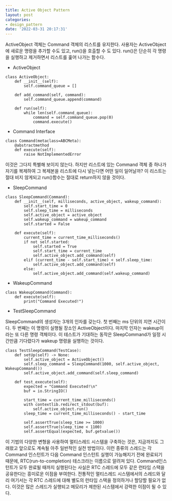 ```yaml
---
title: Active Object Pattern
layout: post
categories:
- design_pattern
date: '2022-03-31 20:17:31'
---
```


ActiveObject 객체는 Command 객체의 리스트를 유지한다.
사용자는 ActiveObject에 새로운 명령을 추가할 수도 있고, run()을 호출할 수 도 있다.
run()은 단순히 각 명령을 실행하고 제거하면서 리스트를 훑어 나가는 함수다.

* ActiveObject

```
class ActiveObject:
    def __init__(self):
        self.command_queue = []

    def add_command(self, command):
        self.command_queue.append(command)

    def run(self):
        while len(self.command_queue):
            command = self.command_queue.pop(0)
            command.execute()						
```

* Command Interface

```
class Command(metaclass=ABCMeta):
    @abstractmethod
    def execute(self):
        raise NotImplementedError				
```

이것은 그다지 특별해 보이지 않는다.
하지만 리스트에 있는 Command 객체 중 하나가 자기를 복제하여 그 복제본을 리스트에 다시 넣는다면 어떤 일이 일어날까?
이 리스트는 절대 비지 않게되고 run()함수는 절대로 return하지 않을 것이다.

* SleepCommand

```
class SleepCommand(Command):
    def __init__(self, milliseconds, active_object, wakeup_command):
        self.start_time = 0
        self.sleep_time = milliseconds
        self.active_object = active_object
        self.wakeup_command = wakeup_command
        self.started = False

    def execute(self):
        current_time = current_time_milliseconds()
        if not self.started:
            self.started = True
            self.start_time = current_time
            self.active_object.add_command(self)
        elif (current_time - self.start_time) < self.sleep_time:
            self.active_object.add_command(self)
        else:
            self.active_object.add_command(self.wakeup_command)
```

* WakeupCommand

```
class WakeupCommand(Command):
    def execute(self):
        print("Command Executed!")
```

* TestSleepCommand

SleepCommand의 생성자는 3개의 인자를 갖는다.
첫 번째는 ms 단위의 지연 시간이다. 
두 번째는 이 명령이 실행될 장소인 ActiveObject이다.
마지막 인자는 wakeup이라는 또 다른 명령 객체이다.
이 테스트가 기대하는 동작은 SleepCommand가 일정 시간만큼 기다렸다가 wakeup 명령을 실행하는 것이다.

```
class TestSleepCommand(TestCase):
    def setUp(self) -> None:
        self.active_object = ActiveObject()
        self.sleep_command = SleepCommand(1000, self.active_object, WakeupCommand())
        self.active_object.add_command(self.sleep_command)

    def test_execute(self):
        expected = "Command Executed!\n"
        buf = io.StringIO()

        start_time = current_time_milliseconds()
        with contextlib.redirect_stdout(buf):
            self.active_object.run()
        sleep_time = current_time_milliseconds() - start_time

        self.assertTrue(sleep_time >= 1000)
        self.assertTrue(sleep_time < 1100)
        self.assertEqual(expected, buf.getvalue())
```

이 기법의 다양한 변형을 사용하여 멀티스레드 시스템을 구축하는 것은, 지금까지도 그래왔고 앞으로도 계속될 아주 일반적인 실천 방법이다.
이런 종류의 스레드는 각 Command 인스턴트가 다음 Command 인스턴트 실행이 가능해지기 전에 완료되기 때문에, RTC(run-to-completion) 테스크라는 이름으로 알려져 있다.
Command인스턴트가 모두 완료될 때까지 실행된다는 사실은 RTC 스레드에 모두 같은 런타임 스택을 공유한다는 흥미로운 이점을 부여한다.
전통적인 멀티스레드 시스템에서의 스레드와 달리 여기서는 각 RTC 스레드에 대해 별도의 런타임 스택을 정의하거나 할당할 필요가 없다.
이것은 많은 스레드가 실행되고 메모리가 제한된 시스템에서 강력한 이점이 될 수 있다.

